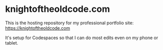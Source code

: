 # knightoftheoldcode.com

This is the hosting repository for my professional portfolio site: https://knightoftheoldcode.com

It's setup for Codespaces so that I can do most edits even on my phone or tablet.
